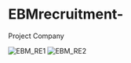 # EBMrecruitment-
Project Company

![EBM_RE1](https://github.com/user-attachments/assets/97807209-a467-4c85-86ca-b199c7221e0a)
![EBM_RE2](https://github.com/user-attachments/assets/16a62f20-2b9c-4b19-bdbc-c1ebaa9d2de3)
